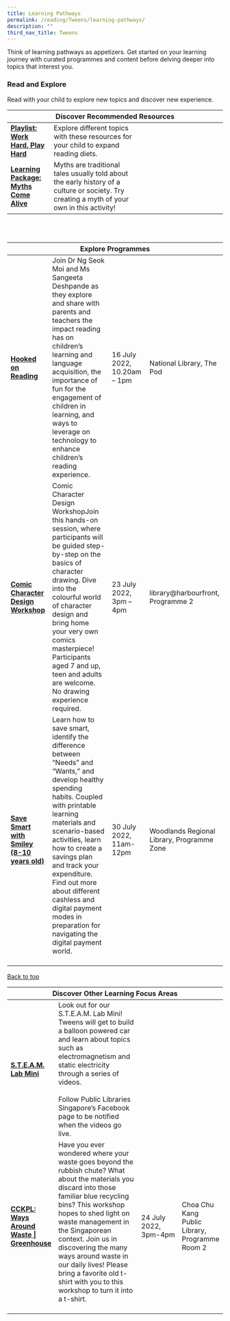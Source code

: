 ```yaml
---
title: Learning Pathways
permalink: /reading/Tweens/learning-pathways/
description: ""
third_nav_title: Tweens
---
```

<style type="text/css">
/* Links */
.content a { color: #322987; }
.content a:focus,
.content a:hover { color: #28216c; }

/* Button Outline */
.bp-button { padding-left: 1.5rem; padding-right: 1.5rem; }
.bp-button.is-primary-outline { border: 1px solid #322987; color: #322987; background-color: transparent; text-decoration: none; }
.bp-button.is-primary-outline:focus,
.bp-button.is-primary-outline:hover { border: 1px solid #322987; color: #cff2e8; background-color: #322987; text-decoration: none; }

/* Responsive Iframe */
.responsive-iframe { position: absolute; top: 0; left: 0; bottom: 0; right: 0; width: 100%; height: 100%; }
.responsive-iframe-container { position: relative; overflow: hidden; width: 100%; }
.responsive-iframe-container.ratio-16by9 { padding-top: 56.25%; }
.responsive-iframe-container.ratio-4by3 { padding-top: 75%; }
.responsive-iframe-container.ratio-3by2 { padding-top: 66.66%; }
.responsive-iframe-container.ratio-1by1 { padding-top: 100%; }
</style>
Think of learning pathways as appetizers. Get started on your learning journey with curated programmes and content before delving deeper into topics that interest you.

<h3><b> Read and Explore</b></h3>
Read with your child to explore new topics and discover new experience.
<div class="horizontal-scroll margin--bottom--lg">
  <table class="generic-table">
    <thead>
      <tr>
        <th colspan="4" class="is-uppercase has-weight-normal">Discover Recommended Resources</th>
      </tr>
    </thead>
    <tbody>
      <tr>
        <td style="width: 20%;"><a href="/reading/tweens/content" target="_blank"><b>Playlist: Work Hard, Play Hard</b></a></td>
        <td style="width: 40%;"> Explore different topics with these resources for your child to expand reading diets. </td>
        <td style="width: 20%;"> </td>
        <td style="width: 20%;"> </td>
      </tr>
      <tr>
        <td style="width: 20%;"><a href="/reading/tweens/content"><b>Learning Package: Myths Come Alive</b></a></td>
         <td style="width: 40%;">Myths are traditional tales usually told about the early history of a culture or society. Try creating a myth of your own in this activity!</td>
        <td style="width: 20%;"> </td>
        <td style="width: 20%;"> </td>
    </tr>
    </tbody>
  </table>
</div>

<div class="horizontal-scroll margin--bottom--lg">
  <table class="generic-table">
    <thead>
      <tr>
        <th colspan="4" class="is-uppercase has-weight-normal">Explore Programmes</th>
      </tr>
    </thead>
    <tbody>
      <tr>
        <td style="width: 20%;"><a href=" https://www.eventbrite.sg/e/hooked-on-reading-tickets-355029551947?aff=ebdssbdestsearch" target="_blank"><b> Hooked on Reading </b></a></td>
        <td style="width: 40%;">Join Dr Ng Seok Moi and Ms Sangeeta Deshpande as they explore and share with parents and teachers the impact reading has on children’s learning and language acquisition, the importance of fun for the engagement of children in learning, and ways to leverage on technology to enhance children’s reading experience. 
					</td><br><br>
        <td style="width: 20%;"> 16 July 2022, 10.20am – 1pm</td>
        <td style="width: 20%;">National Library, The Pod </td>
      </tr>
      <tr>
 <td style="width: 20%;"><a href=" https://www.eventbrite.sg/e/comic-character-design-workshop-registration-365418375197?aff=ebdsoporgprofile" target="_blank"><b> Comic Character Design Workshop </b></a></td> 
         <td style="width: 40%;">Comic Character Design WorkshopJoin this hands-on session, where participants will be guided step-by-step on the basics of character drawing. Dive into the colourful world of character design and bring home your very own comics masterpiece! Participants aged 7 and up, teen and adults are welcome. No drawing experience required.</td>
         <td style="width: 20%;"> 23 July 2022, 3pm – 4pm </td>
        <td style="width: 20%;">library@harbourfront, Programme 2</td>
			</tr>
        <tr>
<td><a href=" https://www.eventbrite.sg/e/save-smart-with-smiley-8-10-years-old-tickets-352487879737?aff=ebdsoporgprofile" target="_blank"><b>Save Smart with Smiley (8-10 years old)</b></a></td>
        <td>Learn how to save smart, identify the difference between “Needs” and “Wants,” and develop healthy spending habits. Coupled with printable learning materials and scenario-based activities, learn how to create a savings plan and track your expenditure. Find out more about different cashless and digital payment modes in preparation for navigating the digital payment world.
					<br><br> 
        <td>30 July 2022, <br>11am-12pm </td>
        <td>Woodlands Regional Library, Programme Zone</td>
     

<div class="horizontal-scroll margin--bottom--lg">
  <table class="generic-table">
    <thead>
      <tr>
        <th colspan="4" class="is-uppercase has-weight-normal">Discover Other Learning Focus Areas</th>
      </tr>
    </thead>
    <tbody>
      <tr>
      <td style="width: 20%;"><a href="https://www.facebook.com/publiclibrarysg" target="_blank"><b> S.T.E.A.M. Lab Mini</b></a></td>
        <td style="width: 40%;"> Look out for our S.T.E.A.M. Lab Mini! Tweens will get to build a balloon powered car and learn about topics such as electromagnetism and static electricity through a series of videos. <br><br>Follow Public Libraries Singapore’s Facebook page to be notified when the videos go live.</td>
        <td style="width: 20%;"></td>
        <td style="width: 20%;"></td>
      </tr>

<tr>
        <td style="width: 20%;"><a href="https://www.eventbrite.sg/e/cckpl-ways-around-waste-greenhouse-tickets-355026703427?aff=ebdssbdestsearch" target="_blank"><b> CCKPL: Ways Around Waste | Greenhouse </b></a></td>
        <td> Have you ever wondered where your waste goes beyond the rubbish chute? What about the materials you discard into those familiar blue recycling bins? This workshop hopes to shed light on waste management in the Singaporean context. Join us in discovering the many ways around waste in our daily lives! Please bring a favorite old t-shirt with you to this workshop to turn it into a t-shirt. <br><br> 
        <td> 24 July 2022, 3pm-4pm</td>
        <td> Choa Chu Kang Public Library, Programme Room 2</td>
 
<p class="has-text-right margin--top--xl"><a href="#main-content">Back to top</a></p>